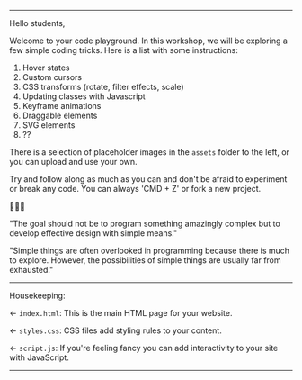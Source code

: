 -----

Hello students,

Welcome to your code playground.
In this workshop, we will be exploring a few simple coding tricks.
Here is a list with some instructions:

1. Hover states
2. Custom cursors
3. CSS transforms (rotate, filter effects, scale)
4. Updating classes with Javascript
5. Keyframe animations
6. Draggable elements
7. SVG elements
8. ??

There is a selection of placeholder images in the `assets` folder to the left, or you can upload and use your own.

Try and follow along as much as you can and don't be afraid to experiment or break any code. You can always 'CMD + Z' or fork a new project. 

🔮🔮🔮

"The goal should not be to program something amazingly complex but to develop effective design with simple means."

"Simple things are often overlooked in programming because there is much to explore. However, the possibilities of simple things are usually far from exhausted."

-----

Housekeeping:

← `index.html`: This is the main HTML page for your website.

← `styles.css`: CSS files add styling rules to your content.

← `script.js`: If you're feeling fancy you can add interactivity to your site with JavaScript.

-----